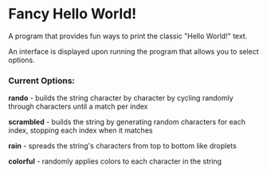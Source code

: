 # Fancy Hello World!
A program that provides fun ways to print the classic "Hello World!" text.

An interface is displayed upon running the program that allows you to select options.

### Current Options:
**rando** - builds the string character by character by cycling randomly through characters until a match per index

**scrambled** - builds the string by generating random characters for each index, stopping each index when it matches

**rain** - spreads the string's characters from top to bottom like droplets

**colorful** - randomly applies colors to each character in the string

